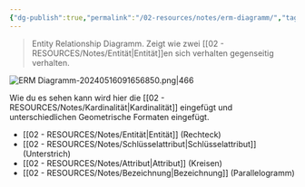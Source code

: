 ```yaml
---
{"dg-publish":true,"permalink":"/02-resources/notes/erm-diagramm/","tags":["datenbank","GFN/prüfungsrelevant/AP2"],"noteIcon":"","updated":"2024-10-05T01:30:07.347+02:00"}
---
```


> Entity Relationship Diagramm.
> Zeigt wie zwei [[02 - RESOURCES/Notes/Entität\|Entität]]en sich verhalten gegenseitig verhalten.

![ERM Diagramm-20240516091656850.png|466](/img/user/02%20-%20RESOURCES/Files/IMGs/ERM%20Diagramm-20240516091656850.png)

Wie du es sehen kann wird hier die [[02 - RESOURCES/Notes/Kardinalität\|Kardinalität]] eingefügt und unterschiedlichen Geometrische Formaten eingefügt.

-  [[02 - RESOURCES/Notes/Entität\|Entität]] (Rechteck)
- [[02 - RESOURCES/Notes/Schlüsselattribut\|Schlüsselattribut]] (Unterstrich)
- [[02 - RESOURCES/Notes/Attribut\|Attribut]] (Kreisen)
- [[02 - RESOURCES/Notes/Bezeichnung\|Bezeichnung]] (Parallelogramm)